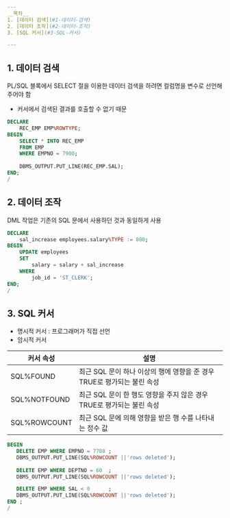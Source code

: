 ```yaml
---
__목차__
1. [데이터 검색](#1-데이터-검색)  
2. [데이터 조작](#2-데이터-조작)  
3. [SQL 커서](#3-SQL-커서)

---
```


## 1. 데이터 검색
PL/SQL 블록에서 SELECT 절을 이용한 데이터 검색을 하려면 컬럼명을 변수로 선언해주어야 함
- 커서에서 검색된 결과를 호출할 수 없기 때문
```SQL
DECLARE
    REC_EMP EMP%ROWTYPE;
BEGIN
    SELECT * INTO REC_EMP
    FROM EMP
    WHERE EMPNO = 7900;
    
    DBMS_OUTPUT.PUT_LINE(REC_EMP.SAL);
END;
/
```


## 2. 데이터 조작
DML 작업은 기존의 SQL 문에서 사용하던 것과 동일하게 사용
```SQL
DECLARE
    sal_increase employees.salary%TYPE := 800;
BEGIN
    UPDATE employees
    SET
        salary = salary + sal_increase
    WHERE
        job_id = 'ST_CLERK';
END;
/
```


## 3. SQL 커서
* 명시적 커서 : 프로그래머가 직접 선언
* 암시적 커서

| 커서 속성 | 설명 |
|---|---|
| SQL%FOUND | 최근 SQL 문이 하나 이상의 행에 영향을 준 경우 TRUE로 평가되는 불린 속성 |
| SQL%NOTFOUND | 최근 SQL 문이 한 행도 영향을 주지 않은 경우 TRUE로 평가되는 불린 속성 |
| SQL%ROWCOUNT | 최근 SQL 문에 의해 영향을 받은 행 수를 나타내는 정수 값 |

```SQL
BEGIN 
   DELETE EMP WHERE EMPNO = 7788 ;
   DBMS_OUTPUT.PUT_LINE(SQL%ROWCOUNT ||'rows deleted');
   
   DELETE EMP WHERE DEPTNO = 60  ; 
   DBMS_OUTPUT.PUT_LINE(SQL%ROWCOUNT ||'rows deleted');   

   DELETE EMP WHERE SAL < 0      ; 
   DBMS_OUTPUT.PUT_LINE(SQL%ROWCOUNT ||'rows deleted');   
END ; 
/
```
